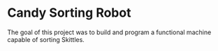 # Candy Sorting Robot

The goal of this project was to build and program a functional machine capable of sorting Skittles.
